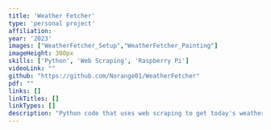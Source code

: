 ```yaml
---
title: 'Weather Fetcher'
type: 'personal project'
affiliation:
year: '2023'
images: ["WeatherFetcher_Setup","WeatherFetcher_Painting"]
imageHeight: 300px
skills: ['Python', 'Web Scraping', 'Raspberry Pi']
videoLink: ""
github: "https://github.com/Norange01/WeatherFetcher"
pdf: ""
links: []
linkTitles: []
linkTypes: []
description: "Python code that uses web scraping to get today's weather from The Weather Network website and display it on an LCD screen. It was run on my Raspberry Pi for a year."
---
```

